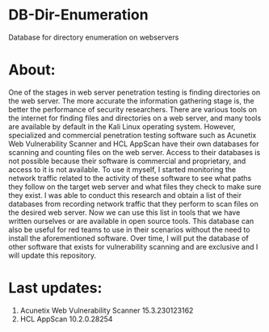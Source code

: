 # DB-Dir-Enumeration
Database for directory enumeration on webservers

# About:
One of the stages in web server penetration testing is finding directories on the web server. The more accurate the information gathering stage is, the better the performance of security researchers. There are various tools on the internet for finding files and directories on a web server, and many tools are available by default in the Kali Linux operating system. However, specialized and commercial penetration testing software such as Acunetix Web Vulnerability Scanner and HCL AppScan have their own databases for scanning and counting files on the web server. Access to their databases is not possible because their software is commercial and proprietary, and access to it is not available. To use it myself, I started monitoring the network traffic related to the activity of these software to see what paths they follow on the target web server and what files they check to make sure they exist. I was able to conduct this research and obtain a list of their databases from recording network traffic that they perform to scan files on the desired web server. Now we can use this list in tools that we have written ourselves or are available in open source tools.
This database can also be useful for red teams to use in their scenarios without the need to install the aforementioned software.
Over time, I will put the database of other software that exists for vulnerability scanning and are exclusive and I will update this repository.

# Last updates:
1. Acunetix Web Vulnerability Scanner 15.3.230123162
2. HCL AppScan 10.2.0.28254

